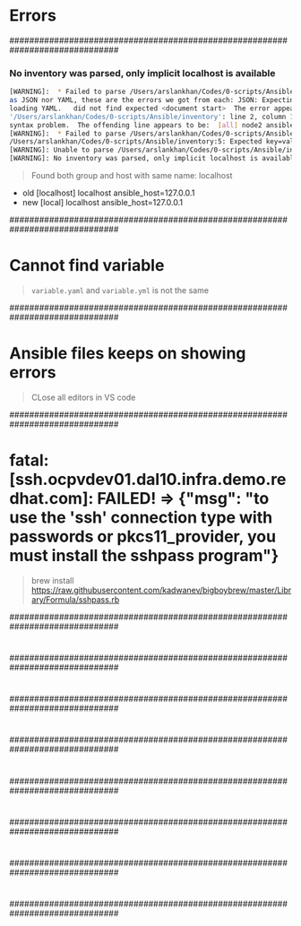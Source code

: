 # Errors
##############################################################################
### No inventory was parsed, only implicit localhost is available 
``` sh
[WARNING]:  * Failed to parse /Users/arslankhan/Codes/0-scripts/Ansible/inventory with yaml plugin: We were unable to read either
as JSON nor YAML, these are the errors we got from each: JSON: Expecting value: line 1 column 2 (char 1)  Syntax Error while
loading YAML.   did not find expected <document start>  The error appears to be in
'/Users/arslankhan/Codes/0-scripts/Ansible/inventory': line 2, column 1, but may be elsewhere in the file depending on the exact
syntax problem.  The offending line appears to be:  [all] node2 ansible_host=172.16.79.146 ^ here
[WARNING]:  * Failed to parse /Users/arslankhan/Codes/0-scripts/Ansible/inventory with ini plugin:
/Users/arslankhan/Codes/0-scripts/Ansible/inventory:5: Expected key=value host variable assignment, got: 127.0.0.1
[WARNING]: Unable to parse /Users/arslankhan/Codes/0-scripts/Ansible/inventory as an inventory source
[WARNING]: No inventory was parsed, only implicit localhost is available
```

> Found both group and host with same name: localhost
- old
[localhost]
localhost ansible_host=127.0.0.1
- new
[local]
localhost ansible_host=127.0.0.1

##############################################################################
# Cannot find variable
> `variable.yaml` and `variable.yml` is not the same

##############################################################################
# Ansible files keeps on showing errors
> CLose all editors in VS code

##############################################################################
# fatal: [ssh.ocpvdev01.dal10.infra.demo.redhat.com]: FAILED! => {"msg": "to use the 'ssh' connection type with passwords or pkcs11_provider, you must install the sshpass program"}
> brew install https://raw.githubusercontent.com/kadwanev/bigboybrew/master/Library/Formula/sshpass.rb

##############################################################################
#

##############################################################################
#

##############################################################################
#

##############################################################################
#

##############################################################################
#

##############################################################################
#

##############################################################################
#

##############################################################################
#
